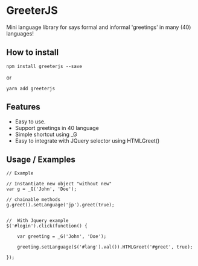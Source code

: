 # GreeterJS

Mini language library for says formal and informal 'greetings' in many (40) languages!

## How to install

```
npm install greeterjs --save
```

or

```
yarn add greeterjs
```

## Features
* Easy to use.
* Support greetings in 40 language
* Simple shortcut using _G
* Easy to integrate with JQuery selector using HTMLGreet()

## Usage / Examples

```
// Example

// Instantiate new object "without new"
var g = _G('John', 'Doe');

// chainable methods
g.greet().setLanguage('jp').greet(true);


//  With Jquery example
$('#login').click(function() {
   
    var greeting = _G('John', 'Doe');
    
    greeting.setLanguage($('#lang').val()).HTMLGreet('#greet', true);
    
});
```

